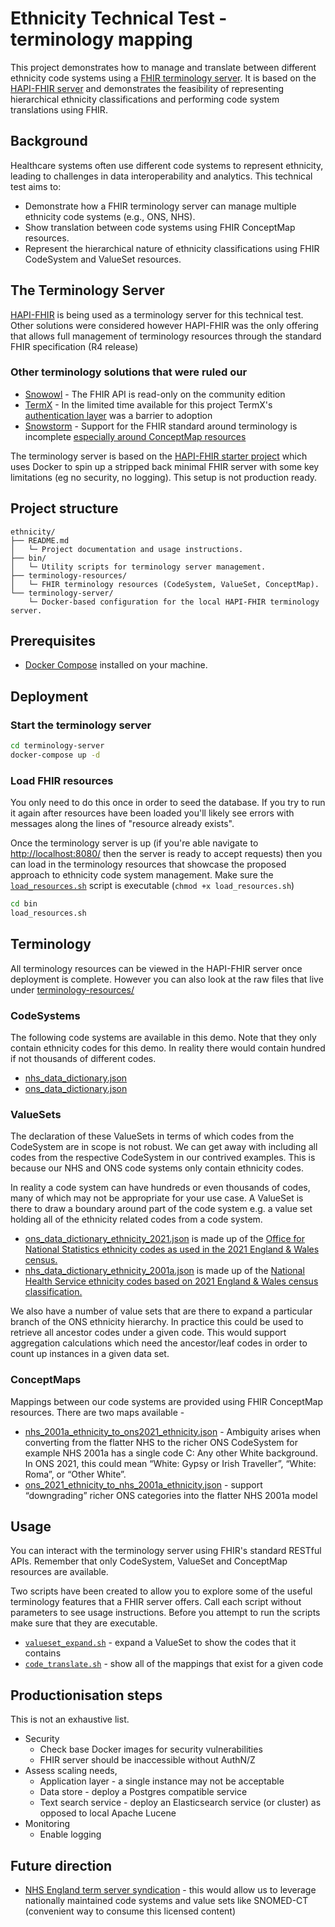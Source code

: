 # Ethnicity Technical Test - terminology mapping

This project demonstrates how to manage and translate between different ethnicity code systems using a [FHIR terminology server](https://r4.fhir.space/terminology-module.html). It is based on the [HAPI-FHIR server](https://hapifhir.io/hapi-fhir/) and demonstrates the feasibility of representing hierarchical ethnicity classifications and performing code system translations using FHIR.

## Background

Healthcare systems often use different code systems to represent ethnicity, leading to challenges in data interoperability and analytics. This technical test aims to:

- Demonstrate how a FHIR terminology server can manage multiple ethnicity code systems (e.g., ONS, NHS).
- Show translation between code systems using FHIR ConceptMap resources.
- Represent the hierarchical nature of ethnicity classifications using FHIR CodeSystem and ValueSet resources.

## The Terminology Server

[HAPI-FHIR](https://hapifhir.io/hapi-fhir/) is being used as a terminology server for this technical test. Other solutions were considered however HAPI-FHIR was the only offering that allows full management of terminology resources through the standard FHIR specification (R4 release)

### Other terminology solutions that were ruled our

- [Snowowl](https://github.com/b2ihealthcare/snow-owl) - The FHIR API is read-only on the community edition
- [TermX](https://tutorial.termx.org/) - In the limited time available for this project TermX's [authentication layer](https://gitlab.com/kodality/terminology/termx-server/-/blob/main/README.md#authentication) was a barrier to adoption
- [Snowstorm](https://github.com/IHTSDO/snowstorm/tree/master) - Support for the FHIR standard around terminology is incomplete [especially around ConceptMap resources](https://github.com/IHTSDO/snowstorm/blob/master/docs/using-the-fhir-api.md#loading-fhir-packages)

The terminology server is based on the [HAPI-FHIR starter project](https://github.com/hapifhir/hapi-fhir-jpaserver-starter) which uses Docker to spin up a stripped back minimal FHIR server with some key limitations (eg no security, no logging). This setup is not production ready. 

## Project structure

```
ethnicity/
├── README.md
│   └─ Project documentation and usage instructions.
├── bin/
│   └─ Utility scripts for terminology server management.
├── terminology-resources/
│   └─ FHIR terminology resources (CodeSystem, ValueSet, ConceptMap).
└── terminology-server/
    └─ Docker-based configuration for the local HAPI-FHIR terminology server.
```

## Prerequisites

- [Docker Compose](https://docs.docker.com/compose/) installed on your machine.

## Deployment

### Start the terminology server

```sh
cd terminology-server
docker-compose up -d
```

### Load FHIR resources
You only need to do this once in order to seed the database. If you try to run it again after resources have been loaded you'll likely see errors with messages along the lines of "resource already exists".

Once the terminology server is up (if you're able navigate to [http://localhost:8080/](http://localhost:8080/) then the server is ready to accept requests) then you can load in the terminology resources that showcase the proposed approach to ethnicity code system management. Make sure the [`load_resources.sh`](./bin/load_resources.sh) script is executable (`chmod +x load_resources.sh`)

   ```sh
   cd bin
   load_resources.sh
   ```

## Terminology

All terminology resources can be viewed in the HAPI-FHIR server once deployment is complete. However you can also look at the raw files that live under [terminology-resources/](./terminology-resources/)

### CodeSystems

The following code systems are available in this demo. Note that they only contain ethnicity codes for this demo. In reality there would contain hundred if not thousands of different codes.

- [nhs_data_dictionary.json](./terminology-resources/codesystem/nhs_data_dictionary.json)
- [ons_data_dictionary.json](./terminology-resources/codesystem/ons_data_dictionary.json) 

### ValueSets

The declaration of these ValueSets in terms of which codes from the CodeSystem are in scope is not robust. We can get away with including all codes from the respective CodeSystem in our contrived examples. This is because our NHS and ONS code systems only contain ethnicity codes. 

In reality a code system can have hundreds or even thousands of codes, many of which may not be appropriate for your use case. A ValueSet is there to draw a boundary around part of the code system e.g. a value set holding all of the ethnicity related codes from a code system.

- [ons_data_dictionary_ethnicity_2021.json](./terminology-resources/valueset/ons_data_dictionary_ethnicity_2021.json) is made up of the [Office for National Statistics ethnicity codes as used in the 2021 England & Wales census.](https://www.ons.gov.uk/census/census2021dictionary/variablesbytopic/ethnicgroupnationalidentitylanguageandreligionvariablescensus2021/ethnicgroup/classifications) 
- [nhs_data_dictionary_ethnicity_2001a.json](./terminology-resources/valueset/nhs_data_dictionary_ethnicity_2001a.json) is made up of the [National Health Service ethnicity codes based on 2021 England & Wales census classification.](https://data.developer.nhs.uk/specifications/NHS-CDA-eDischarge/Vocabulary/Ethnicity.html) 

We also have a number of value sets that are there to expand a particular branch of the ONS ethnicity hierarchy. In practice this could be used to retrieve all ancestor codes under a given code. This would support aggregation calculations which need the ancestor/leaf codes in order to count up instances in a given data set.

### ConceptMaps

Mappings between our code systems are provided using FHIR ConceptMap resources. There are two maps available - 

- [nhs_2001a_ethnicity_to_ons2021_ethnicity.json](./terminology-resources/conceptmap/nhs_2001a_ethnicity_to_ons2021_ethnicity.json) - Ambiguity arises when converting from the flatter NHS to the richer ONS CodeSystem for example NHS 2001a has a single code C: Any other White background. In ONS 2021, this could mean “White: Gypsy or Irish Traveller”, “White: Roma”, or “Other White”. 
- [ons_2021_ethnicity_to_nhs_2001a_ethnicity.json](./terminology-resources/conceptmap/ons_2021_ethnicity_to_nhs_2001a_ethnicity.json) - support “downgrading” richer ONS categories into the flatter NHS 2001a model

## Usage

You can interact with the terminology server using FHIR's standard RESTful APIs. Remember that only CodeSystem, ValueSet and ConceptMap resources are available.

Two scripts have been created to allow you to explore some of the useful terminology features that a FHIR server offers. Call each script without parameters to see usage instructions. Before you attempt to run the scripts make sure that they are executable. 

 - [`valueset_expand.sh`](./bin/valueset_expand.sh) - expand a ValueSet to show the codes that it contains
 - [`code_translate.sh`](./bin/code_translate.sh) - show all of the mappings that exist for a given code

## Productionisation steps

This is not an exhaustive list. 

- Security 
  - Check base Docker images for security vulnerabilities
  - FHIR server should be inaccessible without AuthN/Z
- Assess scaling needs, 
  - Application layer - a single instance may not be acceptable
  - Data store - deploy a Postgres compatible service
  - Text search service - deploy an Elasticsearch service (or cluster) as opposed to local Apache Lucene
- Monitoring 
  - Enable logging

## Future direction

- [NHS England term server syndication](https://digital.nhs.uk/services/terminology-server#syndication) - this would allow us to leverage nationally maintained code systems and value sets like SNOMED-CT (convenient way to consume this licensed content)